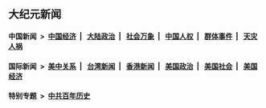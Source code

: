 ## 大纪元新闻

#### 中国新闻 &nbsp;>&nbsp; [中国经济](indexes/ncid283/README.md?10092045) &nbsp;| &nbsp; [大陆政治](indexes/ncid277/README.md?10092045) &nbsp;| &nbsp; [社会万象](indexes/ncid282/README.md?10092045) &nbsp;| &nbsp; [中国人权](indexes/ncid278/README.md?10092045) &nbsp;| &nbsp; [群体事件](indexes/ncid279/README.md?10092045) &nbsp;| &nbsp; [天灾人祸](indexes/ncid280/README.md?10092045)

#### 国际新闻 &nbsp;>&nbsp; [美中关系](indexes/nf1412576/README.md?10092045) &nbsp;| &nbsp; [台湾新闻](indexes/ncid1349361/README.md?10092045) &nbsp;| &nbsp; [香港新闻](indexes/ncid1349362/README.md?10092045) &nbsp;| &nbsp; [美国政治](indexes/ncid1078159/README.md?10092045) &nbsp;| &nbsp; [美国社会](indexes/ncid1078160/README.md?10092045) &nbsp;| &nbsp; [美国经济](indexes/ncid1078158/README.md?10092045)

#### 特别专题 &nbsp;>&nbsp; [中共百年历史](https://github.com/easy2view/epoch-special/blob/master/README.md?10092045)  
